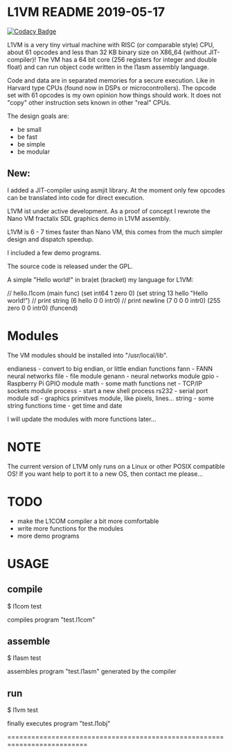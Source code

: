L1VM README  2019-05-17
=======================
[![Codacy Badge](https://api.codacy.com/project/badge/Grade/2f0638b0ab6b433aad4d35c18d2f85c4)](https://www.codacy.com/app/koder77/l1vm?utm_source=github.com&amp;utm_medium=referral&amp;utm_content=koder77/l1vm&amp;utm_campaign=Badge_Grade)

L1VM is a very tiny virtual machine with RISC (or comparable style) CPU, about 61 opcodes and less than
32 KB binary size on X86_64 (without JIT-compiler)!
The VM has a 64 bit core (256 registers for integer and double float) and can run object code
written in the l1asm assembly language.

Code and data are in separated memories for a secure execution. Like in Harvard type CPUs (found now in DSPs or microcontrollers).
The opcode set with 61 opcodes is my own opinion how things should work. It does not "copy" other instruction sets known in
other "real" CPUs.

The design goals are:
- be small
- be fast
- be simple
- be modular

New:
----
I added a JIT-compiler using asmjit library. At the moment only few opcodes can be translated into code for direct execution.

L1VM ist under active development. As a proof of concept I rewrote the Nano VM fractalix SDL graphics demo in L1VM
assembly.

L1VM is 6 - 7 times faster than Nano VM, this comes from the much simpler design and dispatch speedup.

I included a few demo programs.

The source code is released under the GPL.

A simple "Hello world!" in bra(et (bracket) my language for L1VM:

// hello.l1com
(main func)
	(set int64 1 zero 0)
	(set string 13 hello "Hello world!")
	// print string
	(6 hello 0 0 intr0)
	// print newline
	(7 0 0 0 intr0)
	(255 zero 0 0 intr0)
(funcend)


Modules
=======
The VM modules should be installed into "/usr/local/lib".

endianess - convert to big endian, or little endian functions
fann - FANN neural networks
file - file module
genann - neural networks module
gpio - Raspberry Pi GPIO module
math - some math functions
net - TCP/IP sockets module
process - start a new shell process
rs232 - serial port module
sdl - graphics primitves module, like pixels, lines...
string - some string functions
time - get time and date

I will update the modules with more functions later...


NOTE
====
The current version of L1VM only runs on a Linux or other POSIX compatible OS!
If you want help to port it to a new OS, then contact me please...


TODO
====
- make the L1COM compiler a bit more comfortable
- write more functions for the modules
- more demo programs


USAGE
=====

compile
-------

$ l1com test

compiles program "test.l1com"

assemble
--------

$ l1asm test

assembles program "test.l1asm" generated by the compiler

run
---

$ l1vm test

finally executes program "test.l1obj"

==========================================================================
